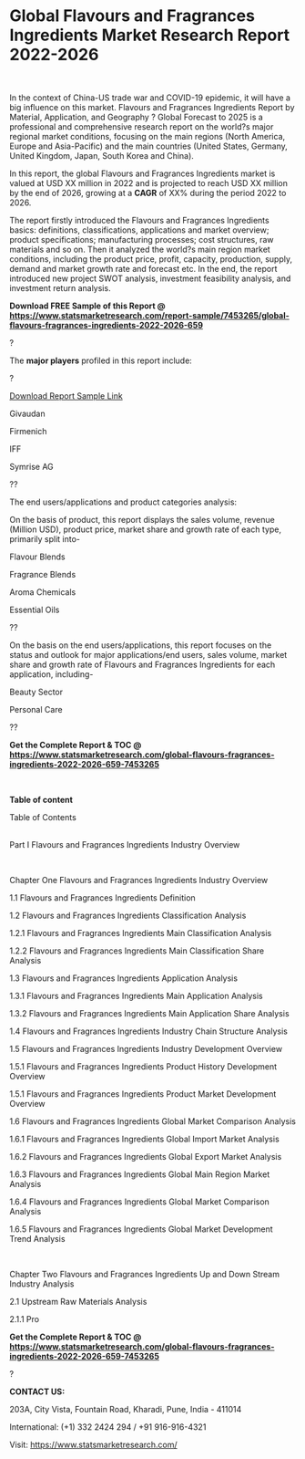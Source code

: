 <h1>Global Flavours and Fragrances Ingredients Market Research Report 2022-2026</h1><br/><p>In the context of China-US trade war and COVID-19 epidemic, it will have a big influence on this market. Flavours and Fragrances Ingredients Report by Material, Application, and Geography ? Global Forecast to 2025 is a professional and comprehensive research report on the world?s major regional market conditions, focusing on the main regions (North America, Europe and Asia-Pacific) and the main countries (United States, Germany, United Kingdom, Japan, South Korea and China).</p>
 
 
 
 <p>In this report, the global Flavours and Fragrances Ingredients market is valued at USD XX million in 2022 and is projected to reach USD XX million by the end of 2026, growing at a <strong>CAGR</strong> of XX% during the period 2022 to 2026.</p>
 
 
 
 <p>The report firstly introduced the Flavours and Fragrances Ingredients basics: definitions, classifications, applications and market overview; product specifications; manufacturing processes; cost structures, raw materials and so on. Then it analyzed the world?s main region market conditions, including the product price, profit, capacity, production, supply, demand and market growth rate and forecast etc. In the end, the report introduced new project SWOT analysis, investment feasibility analysis, and investment return analysis.</p>
 
 
 
 <div><b>Download FREE Sample of this Report @ <a href="https://www.statsmarketresearch.com/download-free-sample/7453265/global-flavours-fragrances-ingredients-2022-2026-659">https://www.statsmarketresearch.com/report-sample/7453265/global-flavours-fragrances-ingredients-2022-2026-659</a></b></div>
 
 
 
 <p>? </p>
 
 
 
 <p>The <strong>major players</strong> profiled in this report include:</p>
 
 
 
 <p>? </p>
 
 
 
 <p><a href="https://www.statsmarketresearch.com/download-free-sample/7453265/global-flavours-fragrances-ingredients-2022-2026-659">Download Report Sample Link</a></p>
 
 
 
 <p>Givaudan</p>
 
 
 
 <p>Firmenich</p>
 
 
 
 <p>IFF</p>
 
 
 
 <p>Symrise AG</p>
 
 
 
 <p>??</p>
 
 
 
 <p>The end users/applications and product categories analysis:</p>
 
 
 
 <p>On the basis of product, this report displays the sales volume, revenue (Million USD), product price, market share and growth rate of each type, primarily split into-</p>
 
 
 
 <p>Flavour Blends</p>
 
 
 
 <p>Fragrance Blends</p>
 
 
 
 <p>Aroma Chemicals</p>
 
 
 
 <p>Essential Oils</p>
 
 
 
 <p>??</p>
 
 
 
 <p>On the basis on the end users/applications, this report focuses on the status and outlook for major applications/end users, sales volume, market share and growth rate of Flavours and Fragrances Ingredients for each application, including-</p>
 
 
 
 <p>Beauty Sector</p>
 
 
 
 <p>Personal Care</p>
 
 
 
 <p>??</p>
 
 
 
 <div><b>Get the Complete Report & TOC @ <a href="https://www.statsmarketresearch.com/global-flavours-fragrances-ingredients-2022-2026-659-7453265">https://www.statsmarketresearch.com/global-flavours-fragrances-ingredients-2022-2026-659-7453265</a></b></div>
 
 
 
 <p><br />
 
 <b>Table of content</b></p>
 
 
 
 <p>Table of Contents<br />
 
 <br />
 
 Part I Flavours and Fragrances Ingredients Industry Overview<br />
 
 <br />
 
 Chapter One Flavours and Fragrances Ingredients Industry Overview<br />
 
 1.1 Flavours and Fragrances Ingredients Definition<br />
 
 1.2 Flavours and Fragrances Ingredients Classification Analysis<br />
 
 1.2.1 Flavours and Fragrances Ingredients Main Classification Analysis<br />
 
 1.2.2 Flavours and Fragrances Ingredients Main Classification Share Analysis<br />
 
 1.3 Flavours and Fragrances Ingredients Application Analysis<br />
 
 1.3.1 Flavours and Fragrances Ingredients Main Application Analysis<br />
 
 1.3.2 Flavours and Fragrances Ingredients Main Application Share Analysis<br />
 
 1.4 Flavours and Fragrances Ingredients Industry Chain Structure Analysis<br />
 
 1.5 Flavours and Fragrances Ingredients Industry Development Overview<br />
 
 1.5.1 Flavours and Fragrances Ingredients Product History Development Overview<br />
 
 1.5.1 Flavours and Fragrances Ingredients Product Market Development Overview<br />
 
 1.6 Flavours and Fragrances Ingredients Global Market Comparison Analysis<br />
 
 1.6.1 Flavours and Fragrances Ingredients Global Import Market Analysis<br />
 
 1.6.2 Flavours and Fragrances Ingredients Global Export Market Analysis<br />
 
 1.6.3 Flavours and Fragrances Ingredients Global Main Region Market Analysis<br />
 
 1.6.4 Flavours and Fragrances Ingredients Global Market Comparison Analysis<br />
 
 1.6.5 Flavours and Fragrances Ingredients Global Market Development Trend Analysis<br />
 
 <br />
 
 Chapter Two Flavours and Fragrances Ingredients Up and Down Stream Industry Analysis<br />
 
 2.1 Upstream Raw Materials Analysis<br />
 
 2.1.1 Pro</p>
 
 
 
 <div><b>Get the Complete Report & TOC @ <a href="https://www.statsmarketresearch.com/global-flavours-fragrances-ingredients-2022-2026-659-7453265">https://www.statsmarketresearch.com/global-flavours-fragrances-ingredients-2022-2026-659-7453265</a></b></div>
 
 
 
 <p>? </p>
 
 
 
 <p><b>CONTACT US:</b><br />
 
 203A, City Vista, Fountain Road, Kharadi, Pune, India - 411014<br />
 
 International: (+1) 332 2424 294 / +91 916-916-4321<br />
 
 Visit: <a href="https://www.statsmarketresearch.com/">https://www.statsmarketresearch.com/</a></p>